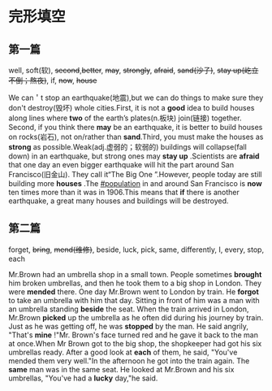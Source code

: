 # 完形填空

## 第一篇

well, soft(软), ~~second~~,~~better~~, ~~may~~, ~~strongly~~, ~~afraid~~, ~~sand(沙子)~~, ~~stay up(屹立不倒；熬夜)~~, if, ~~now~~, ~~house~~

We can＇t stop an earthquake(地震),but we can do things to make sure they don't destroy(毁坏) whole cities.First, it is not a __good__ idea to build houses along lines where __two__ of the earth’s plates(n.板块) join(链接) together. Second, if you think there __may__ be an earthquake, it is better to build houses on rocks(岩石), not on/rather than __sand__.Third, you must make the houses as __strong__ as possible.Weak(adj.虚弱的；软弱的) buildings will collapse(fall down) in an earthquake, but strong ones may __stay up__ .Scientists are __afraid__ that one day an even bigger earthquake will hit the part around San Francisco(旧金山). They call it“The Big One ”.However, people today are still building more __houses__ .The [#population](.md#population) in and around San Francisco is __now__ ten times more than it was in 1906.This means that __if__ there is another earthquake, a great many houses and buildings will be destroyed.


## 第二篇

forget, ~~bring~~, ~~mend(维修)~~, beside, luck, pick, same, differently, I, every, stop, each

Mr.Brown had an umbrella shop in a small town. People sometimes **brought** him broken umbrellas, and then he took them to a big shop in London. They were **mended** there. One day Mr.Brown went to London by train. He **forgot** to take an umbrella with him that day. Sitting in front of him was a man with an umbrella standing **beside** the seat. When the train arrived in London, Mr.Brown **picked** up the umbrella as he often did during his journey by train. Just as he was getting off, he was **stopped** by the man. He said angrily, "That's **mine** !"Mr. Brown's face turned red and he gave it back to the man at once.When Mr Brown got to the big shop, the shopkeeper had got his six umbrellas ready. After a good look at **each** of them, he said, "You've mended them very well."In the afternoon he got into the train again. The **same** man was in the same seat. He looked at Mr.Brown and his six umbrellas, "You've had a **lucky** day,"he said.